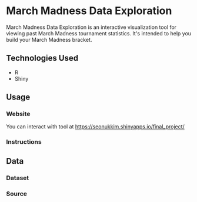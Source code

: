 # March Madness Data Exploration

March Madness Data Exploration is an interactive visualization tool for viewing past March Madness tournament statistics. It's intended to help you build your March Madness bracket.

## Technologies Used
- R
- Shiny

## Usage

### Website

You can interact with tool at https://seonukkim.shinyapps.io/final_project/

### Instructions

## Data

### Dataset

### Source
